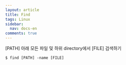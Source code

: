 ```yaml
---
layout: article
title: Find
tags: Linux
sidebar:
  nav: docs-en
comments: true
---
```


[PATH] 아래 모든 파일 및 하위 directory에서 [FILE] 검색하기 <br>

    $ find [PATH] -name [FILE]
